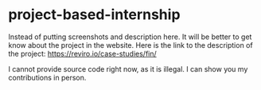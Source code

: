 # project-based-internship


Instead of putting screenshots and description here. It will be better to get know about the project in the website. Here is the link to the description of the project: https://reviro.io/case-studies/fin/

I cannot provide source code right now, as it is illegal. I can show you my contributions in person.
